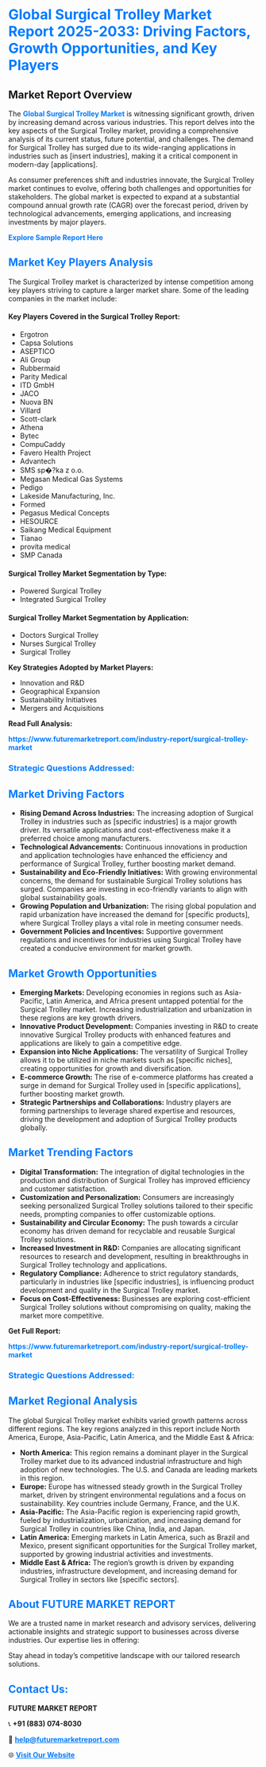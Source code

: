 <h1 style="color: #007BFF;">Global Surgical Trolley Market Report 2025-2033: Driving Factors, Growth Opportunities, and Key Players</h1>

<section id="overview">
<h2>Market Report Overview</h2>
<p>The <a href="https://www.futuremarketreport.com/industry-report/surgical-trolley-market" style="color: #007BFF; text-decoration: none;"><strong>Global Surgical Trolley Market</strong></a> is witnessing significant growth, driven by increasing demand across various industries. This report delves into the key aspects of the Surgical Trolley market, providing a comprehensive analysis of its current status, future potential, and challenges. The demand for Surgical Trolley has surged due to its wide-ranging applications in industries such as [insert industries], making it a critical component in modern-day [applications].</p>
<p>As consumer preferences shift and industries innovate, the Surgical Trolley market continues to evolve, offering both challenges and opportunities for stakeholders. The global market is expected to expand at a substantial compound annual growth rate (CAGR) over the forecast period, driven by technological advancements, emerging applications, and increasing investments by major players.</p>
</section>

<section id="overview">
<p><a href="https://www.futuremarketreport.com/request-sample/reportId=123410" style="color: #007BFF; text-decoration: none;"><strong>Explore Sample Report Here</strong></a></p>
</section>

<section id="key-players">
<h2 style="color: #007BFF;">Market Key Players Analysis</h2>
<p>The Surgical Trolley market is characterized by intense competition among key players striving to capture a larger market share. Some of the leading companies in the market include:</p>
<h4>Key Players Covered in the Surgical Trolley Report:</h4>
<ul><li>Ergotron</li><li>Capsa Solutions</li><li>ASEPTICO</li><li>Ali Group</li><li>Rubbermaid</li><li>Parity Medical</li><li>ITD GmbH</li><li>JACO</li><li>Nuova BN</li><li>Villard</li><li>Scott-clark</li><li>Athena</li><li>Bytec</li><li>CompuCaddy</li><li>Favero Health Project</li><li>Advantech</li><li>SMS sp�?ka z o.o.</li><li>Megasan Medical Gas Systems</li><li>Pedigo</li><li>Lakeside Manufacturing, Inc.</li><li>Formed</li><li>Pegasus Medical Concepts</li><li>HESOURCE</li><li>Saikang Medical Equipment</li><li>Tianao</li><li>provita medical</li><li>SMP Canada</li></ul>
<h4>Surgical Trolley Market Segmentation by Type:</h4>
<ul><li>Powered Surgical Trolley</li><li>Integrated Surgical Trolley</li></ul>

<h4>Surgical Trolley Market Segmentation by Application:</h4>
<ul><li>Doctors Surgical Trolley</li><li>Nurses Surgical Trolley</li><li>Surgical Trolley</li></ul>
<p><strong>Key Strategies Adopted by Market Players:</strong></p>
<ul>
<li>Innovation and R&D</li>
<li>Geographical Expansion</li>
<li>Sustainability Initiatives</li>
<li>Mergers and Acquisitions</li>
</ul>
</section>

<section>
<p><strong>Read Full Analysis: </strong></p><a href="https://www.futuremarketreport.com/industry-report/surgical-trolley-market" style="color: #007BFF; text-decoration: none;"><strong>https://www.futuremarketreport.com/industry-report/surgical-trolley-market</strong></a>
<h3 style="color: #007BFF;">Strategic Questions Addressed:</h3>
</section>

<section id="driving-factors">
<h2 style="color: #007BFF;">Market Driving Factors</h2>
<ul>
<li><strong>Rising Demand Across Industries:</strong> The increasing adoption of Surgical Trolley in industries such as [specific industries] is a major growth driver. Its versatile applications and cost-effectiveness make it a preferred choice among manufacturers.</li>
<li><strong>Technological Advancements:</strong> Continuous innovations in production and application technologies have enhanced the efficiency and performance of Surgical Trolley, further boosting market demand.</li>
<li><strong>Sustainability and Eco-Friendly Initiatives:</strong> With growing environmental concerns, the demand for sustainable Surgical Trolley solutions has surged. Companies are investing in eco-friendly variants to align with global sustainability goals.</li>
<li><strong>Growing Population and Urbanization:</strong> The rising global population and rapid urbanization have increased the demand for [specific products], where Surgical Trolley plays a vital role in meeting consumer needs.</li>
<li><strong>Government Policies and Incentives:</strong> Supportive government regulations and incentives for industries using Surgical Trolley have created a conducive environment for market growth.</li>
</ul>
</section>

<section id="growth-opportunities">
<h2 style="color: #007BFF;">Market Growth Opportunities</h2>
<ul>
<li><strong>Emerging Markets:</strong> Developing economies in regions such as Asia-Pacific, Latin America, and Africa present untapped potential for the Surgical Trolley market. Increasing industrialization and urbanization in these regions are key growth drivers.</li>
<li><strong>Innovative Product Development:</strong> Companies investing in R&D to create innovative Surgical Trolley products with enhanced features and applications are likely to gain a competitive edge.</li>
<li><strong>Expansion into Niche Applications:</strong> The versatility of Surgical Trolley allows it to be utilized in niche markets such as [specific niches], creating opportunities for growth and diversification.</li>
<li><strong>E-commerce Growth:</strong> The rise of e-commerce platforms has created a surge in demand for Surgical Trolley used in [specific applications], further boosting market growth.</li>
<li><strong>Strategic Partnerships and Collaborations:</strong> Industry players are forming partnerships to leverage shared expertise and resources, driving the development and adoption of Surgical Trolley products globally.</li>
</ul>
</section>

<section id="trending-factors">
<h2 style="color: #007BFF;">Market Trending Factors</h2>
<ul>
<li><strong>Digital Transformation:</strong> The integration of digital technologies in the production and distribution of Surgical Trolley has improved efficiency and customer satisfaction.</li>
<li><strong>Customization and Personalization:</strong> Consumers are increasingly seeking personalized Surgical Trolley solutions tailored to their specific needs, prompting companies to offer customizable options.</li>
<li><strong>Sustainability and Circular Economy:</strong> The push towards a circular economy has driven demand for recyclable and reusable Surgical Trolley solutions.</li>
<li><strong>Increased Investment in R&D:</strong> Companies are allocating significant resources to research and development, resulting in breakthroughs in Surgical Trolley technology and applications.</li>
<li><strong>Regulatory Compliance:</strong> Adherence to strict regulatory standards, particularly in industries like [specific industries], is influencing product development and quality in the Surgical Trolley market.</li>
<li><strong>Focus on Cost-Effectiveness:</strong> Businesses are exploring cost-efficient Surgical Trolley solutions without compromising on quality, making the market more competitive.</li>
</ul>
</section>

<section>
<p><strong>Get Full Report: </strong></p><a href="https://www.futuremarketreport.com/industry-report/surgical-trolley-market" style="color: #007BFF; text-decoration: none;"><strong>https://www.futuremarketreport.com/industry-report/surgical-trolley-market</strong></a>
<h3 style="color: #007BFF;">Strategic Questions Addressed:</h3>
</section>


<section id="regional-analysis">
<h2 style="color: #007BFF;">Market Regional Analysis</h2>
<p>The global Surgical Trolley market exhibits varied growth patterns across different regions. The key regions analyzed in this report include North America, Europe, Asia-Pacific, Latin America, and the Middle East & Africa:</p>
<ul>
<li><strong>North America:</strong> This region remains a dominant player in the Surgical Trolley market due to its advanced industrial infrastructure and high adoption of new technologies. The U.S. and Canada are leading markets in this region.</li>
<li><strong>Europe:</strong> Europe has witnessed steady growth in the Surgical Trolley market, driven by stringent environmental regulations and a focus on sustainability. Key countries include Germany, France, and the U.K.</li>
<li><strong>Asia-Pacific:</strong> The Asia-Pacific region is experiencing rapid growth, fueled by industrialization, urbanization, and increasing demand for Surgical Trolley in countries like China, India, and Japan.</li>
<li><strong>Latin America:</strong> Emerging markets in Latin America, such as Brazil and Mexico, present significant opportunities for the Surgical Trolley market, supported by growing industrial activities and investments.</li>
<li><strong>Middle East & Africa:</strong> The region’s growth is driven by expanding industries, infrastructure development, and increasing demand for Surgical Trolley in sectors like [specific sectors].</li>
</ul>
</section>

<footer>
<h2 style="color: #007BFF;">About FUTURE MARKET REPORT</h2>
<p>We are a trusted name in market research and advisory services, delivering actionable insights and strategic support to businesses across diverse industries. Our expertise lies in offering:</p>

<p>Stay ahead in today’s competitive landscape with our tailored research solutions.</p>

<h2 style="color: #007BFF;">Contact Us:</h2>
<p><strong>FUTURE MARKET REPORT</strong></p>
<p>📞 <strong>+91 (883) 074-8030</strong></p>
<p>📧 <strong><a href="mailto:help@futuremarketreport.com" style="color: #007BFF;">help@futuremarketreport.com</a></strong></p>
<p>🌐 <strong><a href="https://www.futuremarketreport.com/" style="color: #007BFF;">Visit Our Website</a></strong></p>
</footer>